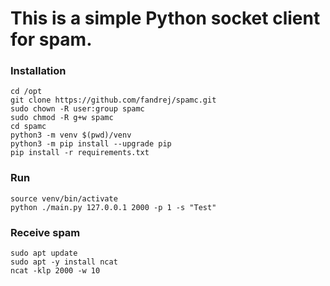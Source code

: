 # This is a simple Python socket client for spam.
### Installation
```
cd /opt
git clone https://github.com/fandrej/spamc.git
sudo chown -R user:group spamc
sudo chmod -R g+w spamc
cd spamc
python3 -m venv $(pwd)/venv
python3 -m pip install --upgrade pip
pip install -r requirements.txt
```

### Run
```
source venv/bin/activate
python ./main.py 127.0.0.1 2000 -p 1 -s "Test"
```

### Receive spam
```
sudo apt update
sudo apt -y install ncat
ncat -klp 2000 -w 10
```
